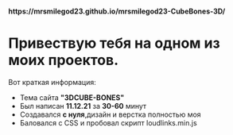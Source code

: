 <h4>https://mrsmilegod23.github.io/mrsmilegod23-CubeBones-3D/</h4>
<h1>Привествую тебя на одном из моих проектов.</h1>

Вот краткая информация:

- Тема сайта <b>"3DCUBE-BONES"</b>
- Был написан <b>11.12.21</b> за <b>30-60</b> минут
- Создавался <b>с нуля</b>,дизайн и верстка полностью моя
- Баловался с CSS и пробовал скрипт loudlinks.min.js

